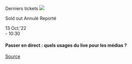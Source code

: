 [](https://www.bozar.be/fr/calendrier/passer-en-direct-quels-usages-du-live-pour-les-medias)

Derniers tickets ![](https://www.bozar.be/sites/default/files/styles/small_card_landscape/public/efficy/images/2856524_el_campagne_sdr_3.jpg?h=82d79bb6&itok=MtfQ96Dz) 

Sold out Annulé Reporté

13 Oct.'22  
\- 10:30

#### Passer en direct : quels usages du live pour les médias ?

[Source](https://www.bozar.be/fr/search?contentType=event&searchQuery=chang)